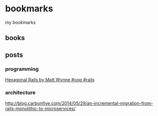 # bookmarks

my bookmarks

## books

## posts

### programming

[Hexagonal Rails by Matt Wynne #oop #rails](https://www.youtube.com/watch?v=CGN4RFkhH2M)

### architecture

http://blog.carbonfive.com/2014/05/29/an-incremental-migration-from-rails-monolithic-to-microservices/
